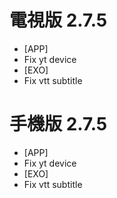 # 電視版 2.7.5

* [APP]
* Fix yt device
* [EXO]
* Fix vtt subtitle

# 手機版 2.7.5

* [APP]
* Fix yt device
* [EXO]
* Fix vtt subtitle
